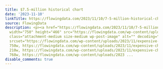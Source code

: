 ```yaml
---
title: $7.5-million historical chart
date: '2023-11-10'
linkTitle: https://flowingdata.com/2023/11/10/7-5-million-historical-chart/
source: FlowingData
description: <p><a href="https://flowingdata.com/2023/11/10/7-5-million-historical-chart/"><img
  width="750" height="466" src="https://flowingdata.com/wp-content/uploads/2023/11/expensive-chart-750x466.jpg"
  class="attachment-medium size-medium wp-post-image" alt="" decoding="async" fetchpriority="high"
  srcset="https://flowingdata.com/wp-content/uploads/2023/11/expensive-chart-750x466.jpg
  750w, https://flowingdata.com/wp-content/uploads/2023/11/expensive-chart-210x131.jpg
  210w, https://flowingdata.com/wp-content/uploads/2023/11/expensive-chart-768x477.jpg
  768w, https://flowingdata.com/wp-content/uploads/2023 ...
disable_comments: true
---
```

<p><a href="https://flowingdata.com/2023/11/10/7-5-million-historical-chart/"><img width="750" height="466" src="https://flowingdata.com/wp-content/uploads/2023/11/expensive-chart-750x466.jpg" class="attachment-medium size-medium wp-post-image" alt="" decoding="async" fetchpriority="high" srcset="https://flowingdata.com/wp-content/uploads/2023/11/expensive-chart-750x466.jpg 750w, https://flowingdata.com/wp-content/uploads/2023/11/expensive-chart-210x131.jpg 210w, https://flowingdata.com/wp-content/uploads/2023/11/expensive-chart-768x477.jpg 768w, https://flowingdata.com/wp-content/uploads/2023 ...
